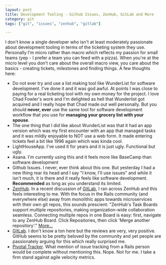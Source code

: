 ```yaml
---
layout: post
title: Development Tooling - Github Issues, ZenHub, GitLab and More
category: git
tags: ["git", "issues", "zenhub", "gitlab"]

---
```


I don't know a single developer who isn't at least moderately passionate about development tooling in terms of the ticketing system they use.  Personally I'm micro rather than macro which reflects my passion for small teams (yep - I prefer a team you can feed with a pizza).  When you're at the micro level you don't care about the overall macro view, you care about the basics - creating tickets, milestones and finding things.  A few thoughts here:

* Do not ever try and use a list making tool like WunderList for software development.  I've done it and it was god awful.  At points I was close to paying for a real ticketing tool with my own money for the project.  I love Chad Fowler's work and I'm delighted as hell that Wunderlist got acquired and I really hope that Chad made out well personally.  But you should **never, ever** use the same tool for software development workflow that you use for **managing your grocery list with your spouse**.  
* The one thing that I did like about WunderList was that it had an app version which was my first encounter with an app that managed tasks and it was mildly enjoyable to NOT use a web form.  It made entering tickets feel a bit like 1996 again which was kinda cool.
* LightHouseApp.  I've used it for years and it is just ugly.  Functional but ugly.
* Asana.  I'm currently using this and it feels more like BaseCamp than software development
* Github Issues.  I never, ever think about this one.  But yesterday I had a new thing rear its head and I say "I know, I'll use issues" and while it isn't much, it is there and it really feels like software development.  **Recommended** as long as you understand its limited.
* [ZenHub](https://www.zenhub.com/).  In a recent discussion of [GitLab](https://news.ycombinator.com/item?id=12338096), I ran across ZenHub and this feels interesting to me.  With the focus in the Rails community (and everywhere else) away from monolithic apps towards microservices with their own git repos, this sounds prescient: "ZenHub's Task Boards support multiple repositories, making organization-wide collaboration seamless. Connecting multiple repos in one Board is easy: first, navigate to any ZenHub Board. Click Repositories, then click 'Merge another repository'."  [More...](https://www.zenhub.com/faq)
* [GitLab](https://about.gitlab.com/2016/08/22/gitlab-8-11-released/).  I don't know a ton here but the reviews are very, very positive.  GitHub seems to be pretty beloved by the community and yet people are passionately arguing for this which really surprised me.
* [Pivotal Tracker](http://www.pivotaltracker.com/).  What mention of issue tracking from a Rails person would be complete without mentioning this.  Nope.  Not for me.  I take a firm stand against agile velocity metrics.  
